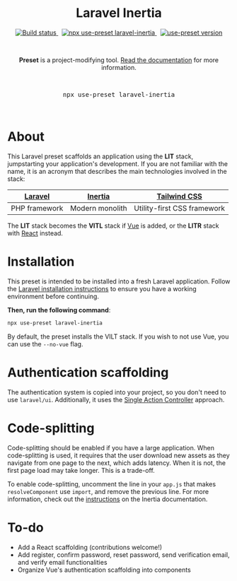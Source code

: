 <p align="center">
  <h1 align="center">Laravel Inertia</h1>
  <p align="center">
    <a href="https://github.com/use-preset/use-preset/actions">
      <img alt="Build status" src="https://github.com/use-preset/laravel-inertia/workflows/tests/badge.svg">
    </a>
    &nbsp;
    <a href="https://github.com/use-preset/use-preset/releases">
      <img alt="npx use-preset laravel-inertia" src="https://img.shields.io/badge/use--preset-laravel--inertia-blue">
    </a>
    &nbsp;
    <a href="https://www.npmjs.com/package/use-preset">
      <img alt="use-preset version" src="https://img.shields.io/npm/v/use-preset?color=32c854&label=use-preset">
    </a>
  </p>
  <br />
  <p align="center">
    <b>Preset</b> is a project-modifying tool. <a href="https://usepreset.dev/">Read the documentation</a> for more information.
  </p>
  <br />
  <pre align="center">npx use-preset laravel-inertia</pre>
  &nbsp;
<p>

# About

This Laravel preset scaffolds an application using the **LIT** stack, jumpstarting your application's development. If you are not familiar with the name, it is an acronym that describes the main technologies involved in the stack:

| [Laravel](https://laravel.com/) | [Inertia](https://inertiajs.com) | [Tailwind CSS](https://tailwindcss.com/) |
| ------------------------------- | -------------------------------- | ---------------------------------------- |
| PHP framework                   | Modern monolith                  | Utility-first CSS framework              |

The **LIT** stack becomes the **VITL** stack if [Vue](https://vuejs.org) is added, or the **LITR** stack with [React](https://reactjs.org) instead.

# Installation

This preset is intended to be installed into a fresh Laravel application. Follow the [Laravel installation instructions](https://laravel.com/docs/7.x/installation) to ensure you have a working environment before continuing.

**Then, run the following command**:

```bash
npx use-preset laravel-inertia
```

By default, the preset installs the VILT stack. If you wish to not use Vue, you can use the `--no-vue` flag.

# Authentication scaffolding

The authentication system is copied into your project, so you don't need to use `laravel/ui`. Additionally, it uses the [Single Action Controller](https://driesvints.com/blog/the-beauty-of-single-action-controllers/) approach.

# Code-splitting

Code-splitting should be enabled if you have a large application. When code-splitting is used, it requires that the user download new assets as they navigate from one page to the next, which adds latency. When it is not, the first page load may take longer. This is a trade-off.

To enable code-splitting, uncomment the line in your `app.js` that makes `resolveComponent` use `import`, and remove the previous line. For more information, check out the [instructions](https://inertiajs.com/client-side-setup#code-splitting) on the Inertia documentation.

# To-do

- Add a React scaffolding (contributions welcome!)
- Add register, confirm password, reset password, send verification email, and verify email functionalities
- Organize Vue's authentication scaffolding into components
